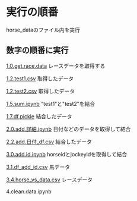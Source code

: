 # 実行の順番

horse_dataのファイル内を実行

## 数字の順番に実行


[1.0.get.race.data](./hourse_data/1.0.get.race.data.ipynb) レースデータを取得する

  [1.2.test1.csv](./hourse_data/1.2.test1.csv) 取得したデータ

  [1.2.test2.csv](./hourse_data/1.2.test2.csv) 取得したデータ

[1.5.sum.ipynb](./hourse_data/1.5.sum.ipynb) "test1"と"test2"を結合

  [1.7.df.pickle](./hourse_data/1.7.df.pickle) 結合したデータ

[2.0.add.詳細.ipynb](./hourse_data/2.0.add.%E8%A9%B3%E7%B4%B0.ipynb) 日付などのデータを取得して結合

  [2.2.add.日付_df.csv](./hourse_data/2.2.add.%E6%97%A5%E4%BB%98_df.csv) 結合したデータ

[3.0.add.id.ipynb](./hourse_data/3.1.df_add_id.csv) horseidとjockeyidを取得して結合

  [3.1.df_add_id.csv](./hourse_data/3.1.df_add_id.csv) 馬データ

  [3.4.horse_vs_data.csv](./hourse_data/3.4.horse_vs_data.csv) レースデータ

4.clean.data.ipynb